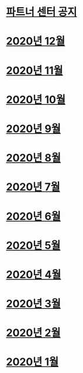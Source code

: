 # [파트너 센터 공지](index.md)
# [2020년 12월](2020-december.md)
# [2020년 11월](2020-november.md)
# [2020년 10월](2020-october.md)
# [2020년 9월](2020-september.md)
# [2020년 8월](2020-august.md)
# [2020년 7월](2020-july.md)
# [2020년 6월](2020-june.md)
# [2020년 5월](2020-may.md)
# [2020년 4월](2020-april.md)
# [2020년 3월](2020-march.md)
# [2020년 2월](2020-february.md)
# [2020년 1월](2020-january.md)
